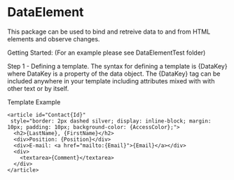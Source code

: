 # DataElement
This package can be used to bind and retreive data to and from HTML elements and observe changes.

Getting Started:
(For an example please see DataElementTest folder)

Step 1 - Defining a template.
  The syntax for defining a template is {DataKey} where DataKey is a property of the data object.
  The {DataKey} tag can be included anywhere in your template including attributes mixed with 
  with other text or by itself.

Template Example

    <article id="Contact{Id}"  
     style="border: 2px dashed silver; display: inline-block; margin: 10px; padding: 10px; background-color: {AccessColor};"> 
      <h2>{LastName}, {FirstName}</h2> 
      <div>Position: {Position}</div> 
      <div>E-mail: <a href="mailto:{Email}">{Email}</a></div> 
      <div> 
        <textarea>{Comment}</textarea> 
      </div> 
    </article>


